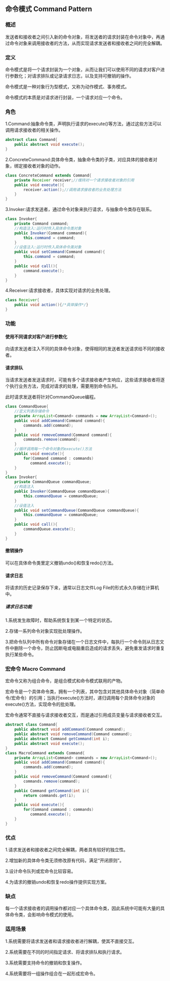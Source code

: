 ## 命令模式 Command Pattern

### 概述

发送者和接收者之间引入新的命令对象，将发送者的请求封装在命令对象中，再通过命令对象来调用接收者的方法，从而实现请求发送者和接收者之间的完全解耦。

### 定义

命令模式是将一个请求封装为一个对象，从而让我们可以使用不同的请求对客户进行参数化；对请求排队或记录请求日志，以及支持可撤销的操作。

命令模式是一种对象行为型模式，又称为动作模式、事务模式。

命令模式的本质是对请求进行封装，一个请求对应一个命令。

### 角色

1.Command:抽象命令类，声明执行请求的execute()等方法，通过这些方法可以调用请求接收者的相关操作。
```java
abstract class Command{
    public abstract void execute();
}
```
2.ConcreteCommand:具体命令类，抽象命令类的子类，对应具体的接收者对象，绑定接收者对象的动作。
```java
class ConcreteCommand extends Command{
    private Receiver receiver;//维持对一个请求接收者对象的引用
    public void execute(){
        receiver.action();//调用请求接收者的业务处理方法
    }
}
```
3.Invoker:请求发送者，通过命令对象来执行请求，与抽象命令类存在联系。
```java
class Invoker{
    private Command command;
    //构造注入:运行时传入具体命令类对象
    public Invoker(Command command){
        this.command = command;
    }
    //设值注入:运行时传入具体命令类对象
    public void setCommand(Command command){
        this.command = command;
    }
    public void call(){
        command.execute();
    }
}
```
4.Receiver:请求接收者，具体实现对请求的业务处理。
```java
class Receiver{
    public void action(){/*具体操作*/}
}
```
### 功能

#### 使用不同请求对客户进行参数化

向请求发送者注入不同的具体命令对象，使得相同的发送者发送请求给不同的接收者。

#### 请求排队

当请求发送者发送请求时，可能有多个请求接收者产生响应，这些请求接收者将逐个执行业务方法，完成对请求的处理，需要用到命令队列。

此时请求发送者将针对CommandQueue编程。
```java
class CommandQueue{
    //定义列表存储命令
    private ArrayList<Command> commands = new ArrayList<Command>();
    public void addCommand(Command command){
        commands.add(command);
    }
    public void removeCommand(Command command){
        commands.remove(command);
    }
    //循环调用每一个命令对象的execute()方法
    public void execute(){
        for(Command command : commands)
           command.execute();
    }
}
class Invoker{
    private CommandQueue commandQueue;
    //构造注入
    public Invoker(CommandQueue commandQueue){
        this.commandQueue = commandQueue;
    }
    //设值注入
    public void setCommandQueue(CommandQueue commandQueue){
        this.commandQueue = commandQueue;
    }
    public void call(){
        commandQueue.execute();
    }
}
```
#### 撤销操作

可以在具体命令类里定义撤销undo()和恢复redo()方法。

#### 请求日志

将请求的历史记录保存下来，通常以日志文件Log File的形式永久存储在计算机中。

##### 请求日志功能

1.系统发生故障时，帮助系统恢复到某一个特定的状态。

2.存储一系列命令对象实现批处理操作。

3.把命令队列中所有命令对象存储在一个日志文件中，每执行一个命令则从日志文件中删除一个命令，防止因断电或电脑重启造成的请求丢失，避免重发请求时重复执行某些命令。

### 宏命令 Macro Command

宏命令又称为组合命令，是组合模式和命令模式联用的产物。

宏命令是一个具体命令类，拥有一个列表，其中包含对其他具体命令对象（简单命令/宏命令）的引用；当执行execute()方法时，递归调用每个具体命令对象的execute()方法，实现命令的批处理。

宏命令通常不直接与请求接收者交互，而是通过引用成员变量与请求接收者交互。
```java
abstract class Command{
    public abstract void addCommand(Command command);
    public abstract void removeCommand(Command command);
    public abstract Command getCommand(int i);
    public abstract void execute();
}
class MacroCommand extends Command{
    private ArrayList<Command> commands = new ArrayList<Command>();
    public void addCommand(Command command){
        commands.add(command);
    }
    public void removeCommand(Command command){
        commands.remove(command);
    }
    public Command getCommand(int i){
        return commands.get(i);
    }
    public void execute(){
        for(Command command : commands)
           command.execute();
    }
}
```
### 优点

1.请求发送者和接收者之间完全解耦，两者具有较好的独立性。

2.增加新的具体命令类无须修改原有代码，满足“开闭原则”。

3.设计命令队列或宏命令比较容易。

4.为请求的撤销undo和恢复redo操作提供实现方案。

### 缺点

每一个请求接收者的调用操作都对应一个具体命令类，因此系统中可能有大量的具体命令类，会影响命令模式的使用。

### 适用场景

1.系统需要将请求发送者和请求接收者进行解耦，使其不直接交互。

2.系统需要在不同的时间指定请求、将请求排队和执行请求。

3.系统需要支持命令的撤销和恢复操作。

4.系统需要将一组操作组合在一起形成宏命令。